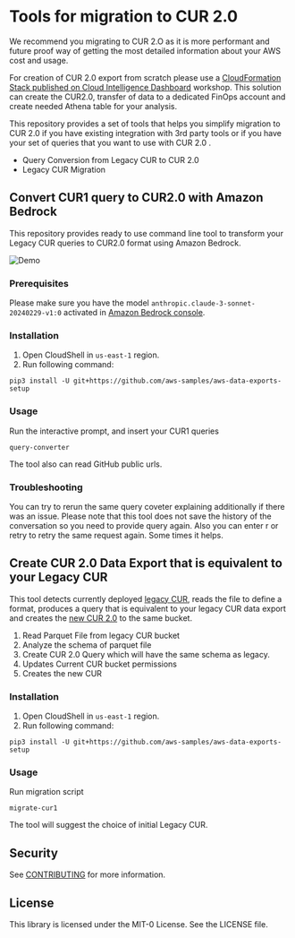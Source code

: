 # Tools for migration to CUR 2.0

We recommend you migrating to CUR 2.O as it is more performant and future proof way of getting the most detailed information about your AWS cost and usage.

For creation of CUR 2.0 export from scratch please use a [CloudFormation Stack published on Cloud Intelligence Dashboard](https://catalog.workshops.aws/awscid/en-US/data-exports) workshop. This solution can create the CUR2.0, transfer of data to a dedicated FinOps account and create needed Athena table for your analysis.

This repository provides a set of tools that helps you simplify migration to CUR 2.0 if you have existing integration with 3rd party tools or if you have your set of queries that you want to use with CUR 2.0 .

* Query Conversion from Legacy CUR to CUR 2.0
* Legacy CUR Migration


## Convert CUR1 query to CUR2.0 with Amazon Bedrock

This repository provides ready to use command line tool to transform your Legacy CUR queries to CUR2.0 format using Amazon Bedrock.

![Demo](images/query-converter.gif)

### Prerequisites

Please make sure you have the model `anthropic.claude-3-sonnet-20240229-v1:0` activated in [Amazon Bedrock console](https://console.aws.amazon.com/bedrock).

### Installation

1. Open CloudShell in `us-east-1` region.
2. Run following command:
```
pip3 install -U git+https://github.com/aws-samples/aws-data-exports-setup
```
### Usage
Run the interactive prompt, and insert your CUR1 queries
```
query-converter
```

The tool also can read GitHub public urls.

### Troubleshooting

You can try to rerun the same query coveter explaining additionally if there was an issue. Please note that this tool does not save the history of the conversation so you need to provide query again. Also you can enter r or retry to retry the same request again. Some times it helps.



## Create CUR 2.0 Data Export that is equivalent to your Legacy CUR

This tool detects currently deployed [legacy CUR](https://boto3.amazonaws.com/v1/documentation/api/latest/reference/services/cur.html), reads the file to define a format, produces a query that is equivalent to your legacy CUR data export and creates the [new CUR 2.0](https://boto3.amazonaws.com/v1/documentation/api/latest/reference/services/bcm-data-exports.html) to the same bucket.

1. Read Parquet File from legacy CUR bucket
2. Analyze the schema of parquet file
3. Create CUR 2.0 Query which will have the same schema as legacy.
4. Updates Current CUR bucket permissions
5. Creates the new CUR

### Installation
1. Open CloudShell in `us-east-1` region.
2. Run following command:
```
pip3 install -U git+https://github.com/aws-samples/aws-data-exports-setup
```

### Usage
Run migration script
```
migrate-cur1
```
The tool will suggest the choice of initial Legacy CUR.

## Security

See [CONTRIBUTING](CONTRIBUTING.md#security-issue-notifications) for more information.

## License

This library is licensed under the MIT-0 License. See the LICENSE file.

